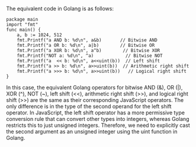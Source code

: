 The equivalent code in Golang is as follows:
```
package main
import "fmt"
func main() {
    a, b := 1024, 512
    fmt.Printf("a AND b: %d\n", a&b)       // Bitwise AND 
    fmt.Printf("a OR b: %d\n", a|b)        // Bitwise OR
    fmt.Printf("a XOR b: %d\n", a^b)        // Bitwise XOR
    fmt.Printf("NOT a: %d\n", ^a)            // Bitwise NOT
    fmt.Printf("a  << b: %d\n", a<<uint(b))  // Left shift 
    fmt.Printf("a >> b: %d\n", a>>uint(b))  // Arithmetic right shift 
    fmt.Printf("a >>> b: %d\n", a>>uint(b))   // Logical right shift
}
```
In this case, the equivalent Golang operators for bitwise AND (&), OR (|), XOR (^), NOT (~), left shift (<<), arithmetic right shift (>>), and logical right shift (>>) are the same as their corresponding JavaScript operators. The only difference is in the type of the second operand for the left shift operator. In JavaScript, the left shift operator has a more permissive type conversion rule that can convert other types into integers, whereas Golang restricts this to just unsigned integers. Therefore, we need to explicitly cast the second argument as an unsigned integer using the uint function in Golang.
